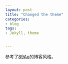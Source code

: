 ```yaml
---
layout: post
title: "Changed the theme"
categories: 
- blog
tags: 
- Jekyll, theme


---
```


参考了[89Ao](http://89ao.info/)的博客风格。


